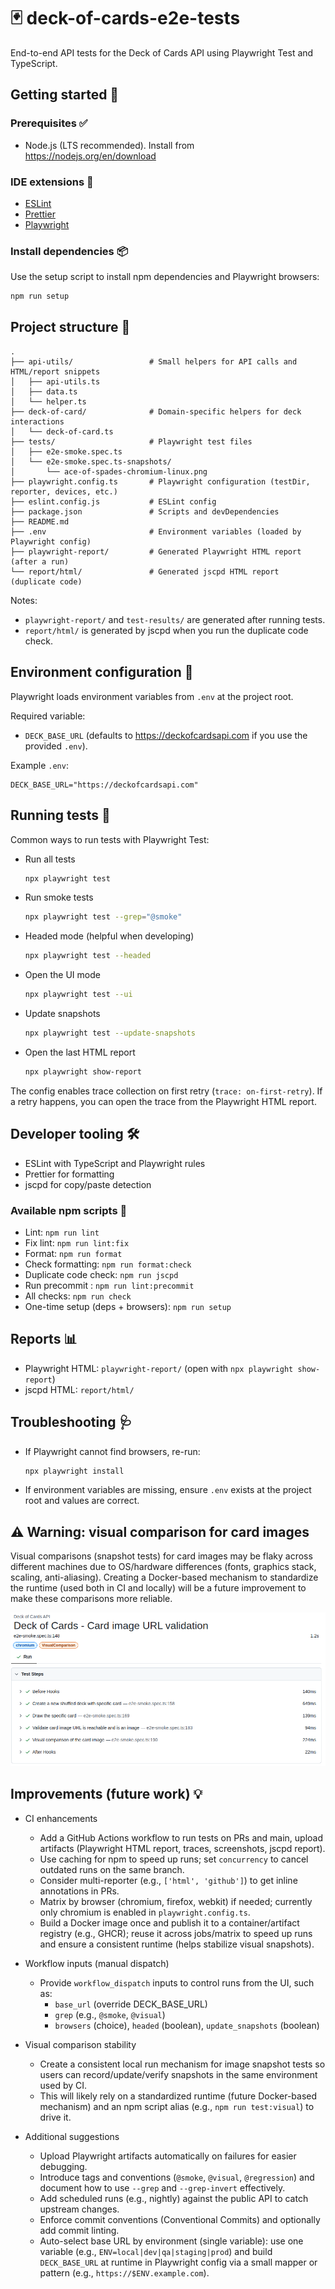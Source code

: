 # 🃏 deck-of-cards-e2e-tests

End-to-end API tests for the Deck of Cards API using Playwright Test and TypeScript.

## Getting started 🚀

### Prerequisites ✅

- Node.js (LTS recommended). Install from https://nodejs.org/en/download

### IDE extensions 🧩

- [ESLint](https://marketplace.visualstudio.com/items?itemName=dbaeumer.vscode-eslint)
- [Prettier](https://marketplace.visualstudio.com/items?itemName=esbenp.prettier-vscode)
- [Playwright](https://marketplace.visualstudio.com/items?itemName=ms-playwright.playwright)

### Install dependencies 📦

Use the setup script to install npm dependencies and Playwright browsers:

```bash
npm run setup
```

## Project structure 📁

```
.
├── api-utils/                 # Small helpers for API calls and HTML/report snippets
│   ├── api-utils.ts
│   ├── data.ts
│   └── helper.ts
├── deck-of-card/              # Domain-specific helpers for deck interactions
│   └── deck-of-card.ts
├── tests/                     # Playwright test files
│   ├── e2e-smoke.spec.ts
│   └── e2e-smoke.spec.ts-snapshots/
│       └── ace-of-spades-chromium-linux.png
├── playwright.config.ts       # Playwright configuration (testDir, reporter, devices, etc.)
├── eslint.config.js           # ESLint config
├── package.json               # Scripts and devDependencies
├── README.md
├── .env                       # Environment variables (loaded by Playwright config)
├── playwright-report/         # Generated Playwright HTML report (after a run)
└── report/html/               # Generated jscpd HTML report (duplicate code)
```

Notes:

- `playwright-report/` and `test-results/` are generated after running tests.
- `report/html/` is generated by jscpd when you run the duplicate code check.

## Environment configuration 🔧

Playwright loads environment variables from `.env` at the project root.

Required variable:

- `DECK_BASE_URL` (defaults to https://deckofcardsapi.com if you use the provided `.env`).

Example `.env`:

```env
DECK_BASE_URL="https://deckofcardsapi.com"
```

## Running tests 🧪

Common ways to run tests with Playwright Test:

- Run all tests

  ```bash
  npx playwright test
  ```

- Run smoke tests

  ```bash
  npx playwright test --grep="@smoke"
  ```

- Headed mode (helpful when developing)

  ```bash
  npx playwright test --headed
  ```

- Open the UI mode

  ```bash
  npx playwright test --ui
  ```

- Update snapshots

  ```bash
  npx playwright test --update-snapshots
  ```

- Open the last HTML report
  ```bash
  npx playwright show-report
  ```

The config enables trace collection on first retry (`trace: on-first-retry`). If a retry happens, you can open the trace from the Playwright HTML report.

## Developer tooling 🛠️

- ESLint with TypeScript and Playwright rules
- Prettier for formatting
- jscpd for copy/paste detection

### Available npm scripts 🧰

- Lint: `npm run lint`
- Fix lint: `npm run lint:fix`
- Format: `npm run format`
- Check formatting: `npm run format:check`
- Duplicate code check: `npm run jscpd`
- Run precommit : `npm run lint:precommit`
- All checks: `npm run check`
- One-time setup (deps + browsers): `npm run setup`

## Reports 📊

- Playwright HTML: `playwright-report/` (open with `npx playwright show-report`)
- jscpd HTML: `report/html/`

## Troubleshooting 🩺

- If Playwright cannot find browsers, re-run:
  ```bash
  npx playwright install
  ```
- If environment variables are missing, ensure `.env` exists at the project root and values are correct.

## ⚠️ Warning: visual comparison for card images

Visual comparisons (snapshot tests) for card images may be flaky across different machines due to OS/hardware differences (fonts, graphics stack, scaling, anti-aliasing). Creating a Docker-based mechanism to standardize the runtime (used both in CI and locally) will be a future improvement to make these comparisons more reliable.

![alt text](assets/image.png)

## Improvements (future work) 💡

- CI enhancements
  - Add a GitHub Actions workflow to run tests on PRs and main, upload artifacts (Playwright HTML report, traces, screenshots, jscpd report).
  - Use caching for npm to speed up runs; set `concurrency` to cancel outdated runs on the same branch.
  - Consider multi-reporter (e.g., `['html', 'github']`) to get inline annotations in PRs.
  - Matrix by browser (chromium, firefox, webkit) if needed; currently only chromium is enabled in `playwright.config.ts`.
  - Build a Docker image once and publish it to a container/artifact registry (e.g., GHCR); reuse it across jobs/matrix to speed up runs and ensure a consistent runtime (helps stabilize visual snapshots).

- Workflow inputs (manual dispatch)
  - Provide `workflow_dispatch` inputs to control runs from the UI, such as:
    - `base_url` (override DECK_BASE_URL)
    - `grep` (e.g., `@smoke`, `@visual`)
    - `browsers` (choice), `headed` (boolean), `update_snapshots` (boolean)

- Visual comparison stability
  - Create a consistent local run mechanism for image snapshot tests so users can record/update/verify snapshots in the same environment used by CI.
  - This will likely rely on a standardized runtime (future Docker-based mechanism) and an npm script alias (e.g., `npm run test:visual`) to drive it.

- Additional suggestions
  - Upload Playwright artifacts automatically on failures for easier debugging.
  - Introduce tags and conventions (`@smoke`, `@visual`, `@regression`) and document how to use `--grep` and `--grep-invert` effectively.
  - Add scheduled runs (e.g., nightly) against the public API to catch upstream changes.
  - Enforce commit conventions (Conventional Commits) and optionally add commit linting.
  - Auto-select base URL by environment (single variable): use one variable (e.g., `ENV=local|dev|qa|staging|prod`) and build `DECK_BASE_URL` at runtime in Playwright config via a small mapper or pattern (e.g., `https://$ENV.example.com`).

